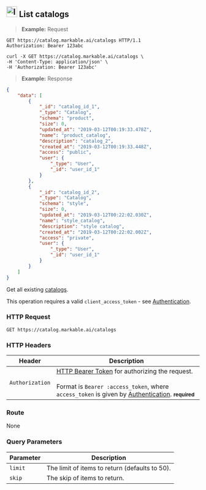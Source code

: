
## <img src="images/list-catalog_icon.png" alt="list-catalog-objects_icon" width="28px" height="auto"> List catalogs

> **Example:** Request

```http
GET https://catalog.markable.ai/catalogs HTTP/1.1
Authorization: Bearer 123abc
```

```shell
curl -X GET https://catalog.markable.ai/catalogs \
-H 'Content-Type: application/json' \
-H 'Authorization: Bearer 123abc'
```
<!--
```python
import requests

url = "https://catalog.markable.ai/catalogs"

headers = {
    'Content-Type': "application/json",
    'Authorization': "Bearer 123abc",
    }

response = requests.request("GET", url, headers=headers)

print(response.text)
```
-->

> **Example:** Response

```json
{
    "data": [
        {
            "_id": "catalog_id_1",
            "_type": "Catalog",
            "schema": "product",
            "size": 0,
            "updated_at": "2019-03-12T00:19:33.478Z",
            "name": "product_catalog",
            "description": "catalog_2",
            "created_at": "2019-03-12T00:19:33.448Z",
            "access": "public",
            "user": {
                "_type": "User",
                "_id": "user_id_1"
            }
        },
        {
            "_id": "catalog_id_2",
            "_type": "Catalog",
            "schema": "style",
            "size": 0,
            "updated_at": "2019-03-12T00:22:02.030Z",
            "name": "style_catalog",
            "description": "style catalog",
            "created_at": "2019-03-12T00:22:02.002Z",
            "access": "private",
            "user": {
                "_type": "User",
                "_id": "user_id_1"
            }
        }
    ]
}
```


Get all existing [catalogs](#the-catalog-object).

<aside class="notice">
    This operation requires a valid <code>client_access_token</code> - see <a href="#authentication">Authentication</a>.
</aside>


### HTTP Request

`GET https://catalog.markable.ai/catalogs`


### HTTP Headers

Header              | Description
----------          | ----------
`Authorization`     | [HTTP Bearer Token](https://tools.ietf.org/html/rfc6750) for authorizing the request. <br><br>Format is `Bearer :access_token`, where `access_token` is given by [Authentication](#authentication). **<small>required</small>**


### Route

None

### Query Parameters

Parameter       | Description
----------      | ----------
`limit`         | The limit of items to return (defaults to 50).
`skip`          | The skip of items to return.
